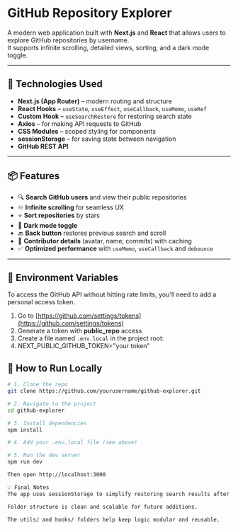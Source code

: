 # GitHub Repository Explorer

A modern web application built with **Next.js** and **React** that allows users to explore GitHub repositories by username.  
It supports infinite scrolling, detailed views, sorting, and a dark mode toggle.

---

## 🔧 Technologies Used

- **Next.js (App Router)** – modern routing and structure
- **React Hooks** – `useState`, `useEffect`, `useCallback`, `useMemo`, `useRef`
- **Custom Hook** – `useSearchRestore` for restoring search state
- **Axios** – for making API requests to GitHub
- **CSS Modules** – scoped styling for components
- **sessionStorage** – for saving state between navigation
- **GitHub REST API**

---

## 📦 Features

- 🔍 **Search GitHub users** and view their public repositories
- ♾️ **Infinite scrolling** for seamless UX
- ⭐ **Sort repositories** by stars
- 🌙 **Dark mode toggle**
- 🔙 **Back button** restores previous search and scroll
- 👤 **Contributor details** (avatar, name, commits) with caching
- ✅ **Optimized performance** with `useMemo`,  `useCallback` and `debounce`

---

## 🔐 Environment Variables

To access the GitHub API without hitting rate limits, you'll need to add a personal access token.

1. Go to [https://github.com/settings/tokens](https://github.com/settings/tokens)
2. Generate a token with **public_repo** access
3. Create a file named `.env.local` in the project root:
4. NEXT_PUBLIC_GITHUB_TOKEN="your token"

## 🚀 How to Run Locally

```bash
# 1. Clone the repo
git clone https://github.com/yourusername/github-explorer.git

# 2. Navigate to the project
cd github-explorer

# 3. Install dependencies
npm install

# 4. Add your .env.local file (see above)

# 5. Run the dev server
npm run dev

Then open http://localhost:3000 

💡 Final Notes
The app uses sessionStorage to simplify restoring search results after clicking into a repo and going back.

Folder structure is clean and scalable for future additions.

The utils/ and hooks/ folders help keep logic modular and reusable.

